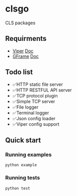 # clsgo

CLS packages

## Requirments

* [Viper](https://github.com/spf13/viper) [Doc](https://pkg.go.dev/github.com/spf13/viper)
* [GFrame](https://github.com/gogf/gf) [Doc](https://pkg.go.dev/github.com/gogf/gf/v2)

## Todo list

* ✅HTTP static file server
* ✅HTTP RESTFUL API server
* ✅TCP protocol plugin
* ✅Simple TCP server
* ✅File logger
* ✅Terminal logger
* ✅Json config loader
* ✅Viper config support

## Quick start

### Running examples

```shell
python example
```

### Running tests

```shell
python test
```

